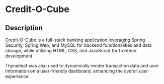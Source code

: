 # Credit-O-Cube

## Description
Credit-O-Cube is a full-stack banking application leveraging Spring Security, Spring Web, and MySQL for backend functionalities and data storage, while utilizing HTML, CSS, and JavaScript for frontend development.

Thymeleaf was also used to dynamically render transaction data and user information on a user-friendly dashboard, enhancing the overall user experience.
